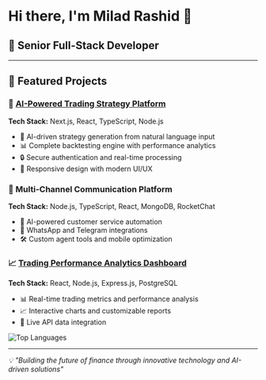 # Hi there, I'm Milad Rashid 👋

## 🚀 Senior Full-Stack Developer 

---

## 🌟 Featured Projects

### 🤖 [AI-Powered Trading Strategy Platform](https://algoty.com)
**Tech Stack:** Next.js, React, TypeScript, Node.js
- 🧠 AI-driven strategy generation from natural language input
- 📊 Complete backtesting engine with performance analytics
- 🔒 Secure authentication and real-time processing
- 📱 Responsive design with modern UI/UX

### 💬 Multi-Channel Communication Platform
**Tech Stack:** Node.js, TypeScript, React, MongoDB, RocketChat
- 🤖 AI-powered customer service automation
- 📱 WhatsApp and Telegram integrations
- 🛠️ Custom agent tools and mobile optimization

### 📈 [Trading Performance Analytics Dashboard](https://cambish.vinraholding.com/backtests)
**Tech Stack:** React, Node.js, Express.js, PostgreSQL
- 📊 Real-time trading metrics and performance analysis
- 📈 Interactive charts and customizable reports
- 🔄 Live API data integration




![Top Languages](https://github-readme-stats.vercel.app/api/top-langs/?username=milad93r&layout=compact&theme=radical&count_private=true)

---

*💡 "Building the future of finance through innovative technology and AI-driven solutions"* 
